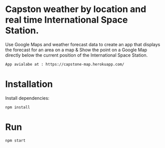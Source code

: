 # Capston weather by location and real time International Space Station.

Use Google Maps and weather forecast data to create an app that displays the forecast for an area on a map & Show the point on a Google Map directly below the current position of the International Space Station.

```
App avialabe at : https://capstone-map.herokuapp.com/
```

# Installation
Install dependencies:

```
npm install
```

# Run

```
npm start
```